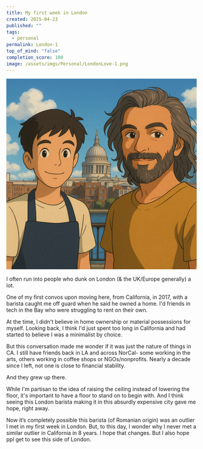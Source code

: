 ```yaml
---
title: My first week in London
created: 2025-04-23
published: ""
tags:
  - personal
permalink: London-1
top_of_mind: "false"
completion_score: 100
image: /assets/imgs/Personal/LondonLove-1.png
---
```

![](assets/imgs/Personal/LondonLove-1.png)

I often run into people who dunk on London (& the UK/Europe generally) a lot.

One of my first convos upon moving here, from California, in 2017, with a barista caught me off guard when he said he owned a home. I'd friends in tech in the Bay who were struggling to rent on their own.

At the time, I didn't believe in home ownership or material possessions for myself. Looking back, I think I'd just spent too long in California and had started to believe I was a minimalist by choice.

But this conversation made me wonder if it was just the nature of things in CA. I still have friends back in LA and across NorCal- some working in the arts, others working in coffee shops or NGOs/nonprofits. Nearly a decade since I left, not one is close to financial stability.

And they grew up there.

While I'm partisan to the idea of raising the ceiling instead of lowering the floor, it's important to have a floor to stand on to begin with. And I think seeing this London barista making it in this absurdly expensive city gave me hope, right away.

Now it’s completely possible this barista (of Romanian origin) was an outlier I met in my first week in London. But, to this day, I wonder why I never met a similar outlier in California in 8 years. I hope that changes. But I also hope ppl get to see this side of London.